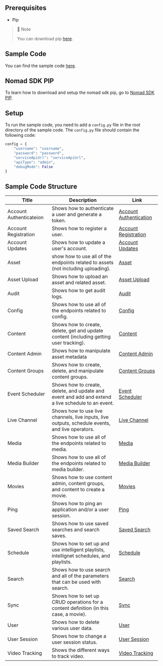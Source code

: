 ## Prerequisites

- Pip

> 📘 Note
> 
> You can download pip [here](https://pip.pypa.io/en/stable/installation/).

## Sample Code

You can find the sample code [here](https://github.com/Nomad-Media/samples-python).

## Nomad SDK PIP

To learn how to download and setup the nomad sdk pip, go to [Nomad SDK PIP](https://github.com/Nomad-Media/nomad-sdk/tree/main/nomad-sdk-pip).

## Setup

To run the sample code, you need to add a `config.py` file in the root directory of the sample code. The `config.py` file should contain the following code:

```python
config = {
    "username": "username",
    "password": "password",
    "serviceApiUrl": "serviceApiUrl",
    "apiType": "admin",
    "debugMode": False
}
```

## Sample Code Structure
| Title | Description | Link |
| ----- | ----------- | ---- |
| Account Authenticateion | Shows how to authenticate a user and generate a token. | [Account Authentication](https://github.com/Nomad-Media/samples-python/tree/main/account_authentication)
| Account Registration | Shows how to register a user. | [Account Registration](https://github.com/Nomad-Media/samples-python/tree/main/account_registration)
| Account Updates | Shows how to update a user's account. | [Account Updates](https://github.com/Nomad-Media/samples-python/tree/main/account_updates)
| Asset | show how to use all of the endpoints related to assets (not including uploading). | [Asset](https://github.com/Nomad-Media/samples-python/tree/main/asset)
| Asset Upload | Shows how to upload an asset and related asset. | [Asset Upload](https://github.com/Nomad-Media/samples-python/tree/main/assets_upload)
| Audit | Shows how to get audit logs. | [Audit](https://github.com/Nomad-Media/samples-python/tree/main/audit)
| Config | Shows how to use all of the endpoints related to config. | [Config](https://github.com/Nomad-Media/samples-python/tree/main/config)
| Content | Shows how to create, delete, get and update content (including getting user tracking). | [Content](https://github.com/Nomad-Media/samples-python/tree/main/content)
| Content Admin | Shows how to manipulate asset metadata | [Content Admin](https://github.com/Nomad-Media/samples-python/tree/main/content_admin)
| Content Groups | Shows how to create, delete, and manipulate content groups. | [Content Groups](https://github.com/Nomad-Media/samples-python/tree/main/content_groups)
| Event Scheduler | Shows how to create, delete, and update and event and add and extend a live schedule to an event. | [Event Scheduler](https://github.com/Nomad-Media/samples-python/tree/main/event_scheduler)
| Live Channel | Shows how to use live channels, live inputs, live outputs, schedule events, and live operators. | [Live Channel](https://github.com/Nomad-Media/samples-python/tree/main/live_channel)
| Media | Shows how to use all of the endpoints related to media. | [Media](https://github.com/Nomad-Media/samples-python/tree/main/media)
| Media Builder | Shows how to use all of the endpoints related to media builder. | [Media Builder](https://github.com/Nomad-Media/samples-python/tree/main/media_builder)
| Movies | Shows how to use content admin, content groups, and content to create a movie. | [Movies](https://github.com/Nomad-Media/samples-python/tree/main/movies)
| Ping | Shows how to ping an application and/or a user session. | [Ping](https://github.com/Nomad-Media/samples-python/tree/main/ping)
| Saved Search | Shows how to use saved searches and search saves. | [Saved Search](https://github.com/Nomad-Media/samples-python/tree/main/saved_search)
| Schedule | Shows how to set up and use intelligent playlists, intellignet schedules, and playlists. | [Schedule](https://github.com/Nomad-Media/samples-python/tree/main/schedule)
| Search | Shows how to use search and all of the parameters that can be used with search. | [Search](https://github.com/Nomad-Media/samples-python/tree/main/search)
| Sync | Shows how to set up CRUD operations for a content definition (in this case, a movie). | [Sync](https://github.com/Nomad-Media/samples-python/tree/main/sync)
| User | Shows how to delete various user data. | [User](https://github.com/Nomad-Media/samples-python/tree/main/user)
| User Session | Shows how to change a user session status. | [User Session](https://github.com/Nomad-Media/samples-python/tree/main/user_session)
| Video Tracking | Shows the different ways to track video. | [Video Tracking](https://github.com/Nomad-Media/samples-python/tree/main/video_tracking)